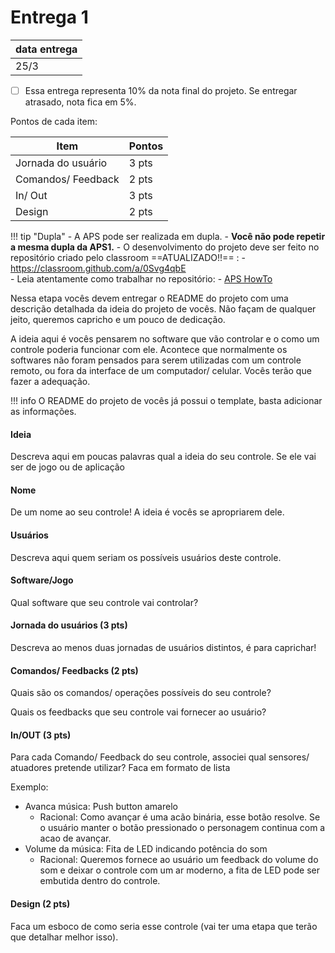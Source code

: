 # Entrega 1

| data entrega |
|--------------|
| 25/3         |

  * [ ] Essa entrega representa 10% da nota final do projeto. Se entregar atrasado, nota fica em 5%.

Pontos de cada item:

| Item               | Pontos |
|--------------------|--------|
| Jornada do usuário | 3 pts  |
| Comandos/ Feedback | 2 pts  |
| In/ Out            | 3 pts  |
| Design             | 2 pts  |


!!! tip "Dupla"
    - A APS pode ser realizada em dupla.
    - **Você não pode repetir a mesma dupla da APS1.**
    - O desenvolvimento do projeto deve ser feito no repositório criado
    pelo classroom ==ATUALIZADO!!== :
        - https://classroom.github.com/a/0Svg4qbE      
    - Leia atentamente como trabalhar no repositório:
         - [APS HowTo](https://insper.github.io/ComputacaoEmbarcada/navigation/APS/APS-howto/)


Nessa etapa vocês devem entregar o README do projeto com uma descrição detalhada da ideia do projeto de vocês. Não façam de qualquer jeito, queremos capricho e um pouco de dedicação.

A ideia aqui é vocês pensarem no software que vão controlar e o como um controle poderia funcionar com ele. Acontece que normalmente os softwares não foram pensados para serem utilizadas com um controle remoto, ou fora da interface de um computador/ celular. Vocês terão que fazer a adequação.

!!! info
    O README do projeto de vocês já possui o template, basta adicionar as informações.


#### Ideia

Descreva aqui em poucas palavras qual a ideia do seu controle. Se ele vai ser de jogo ou de aplicação

#### Nome

De um nome ao seu controle! A ideia é vocês se apropriarem dele.

#### Usuários 

Descreva aqui quem seriam os possíveis usuários deste controle.

####  Software/Jogo 

Qual software que seu controle vai controlar?

#### Jornada do usuários (3 pts)

Descreva ao menos duas jornadas de usuários distintos, é para caprichar!

#### Comandos/ Feedbacks (2 pts)

Quais são os comandos/ operações possíveis do seu controle?

Quais os feedbacks que seu controle vai fornecer ao usuário?

#### In/OUT (3 pts)

Para cada Comando/ Feedback do seu controle, associei qual sensores/ atuadores pretende utilizar? Faca em formato de lista

Exemplo:

- Avanca música: Push button amarelo 
    - Racional: Como avançar é uma acão binária, esse botão resolve. Se o usuário manter o botão pressionado o personagem continua com a acao de avançar.
- Volume da música: Fita de LED indicando potência do som
    - Racional: Queremos fornece ao usuário um feedback do volume do som e deixar o controle com um ar moderno, a fita de LED pode ser embutida dentro do controle.

#### Design (2 pts)

Faca um esboco de como seria esse controle (vai ter uma etapa que terão que detalhar melhor isso).
